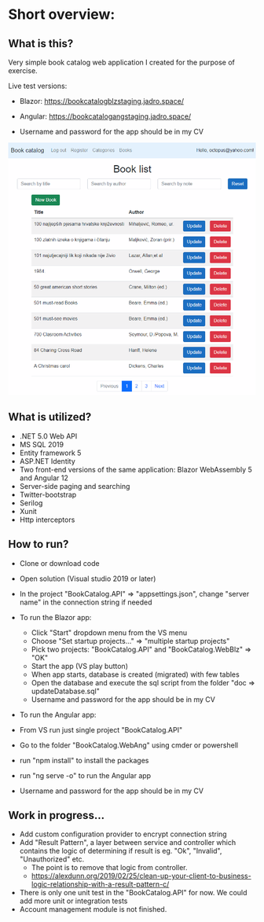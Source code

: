 Short overview:
===============




What is this?
-------------

Very simple book catalog web application I created for the purpose of exercise. 

Live test versions:

- Blazor: https://bookcatalogblzstaging.jadro.space/
- Angular: https://bookcatalogangstaging.jadro.space/

- Username and password for the app should be in my CV



![screenshot](doc/blazorAppScreenshot.png "app screenshot")




What is utilized?
-------------------

* .NET 5.0 Web API
* MS SQL 2019
* Entity framework 5
* ASP.NET Identity
* Two front-end versions of the same application: Blazor WebAssembly 5 and Angular 12
* Server-side paging and searching
* Twitter-bootstrap 
* Serilog
* Xunit
* Http interceptors



How to run?
-----------

* Clone or download code

* Open solution (Visual studio 2019 or later)

* In the project "BookCatalog.API" => "appsettings.json", change "server name"  in the connection string if needed

* To run the Blazor app:

  * Click "Start" dropdown menu from the VS menu
  * Choose "Set startup projects..." => "multiple startup projects"
  * Pick two projects: "BookCatalog.API" and "BookCatalog.WebBlz" => "OK"
  * Start the app (VS play button)
  * When app starts, database is created (migrated) with few tables
  * Open the database and execute the sql script from the folder "doc => updateDatabase.sql"
  * Username and password for the app should be in my CV

  

*	To run the Angular app:

  *	From VS run just single project "BookCatalog.API"
  *	Go to the folder "BookCatalog.WebAng" using cmder or powershell 
  *	run "npm install" to install the packages
  *	run "ng serve -o" to run the Angular app
  *	Username and password for the app should be in my CV
  
  

## Work in progress...

- Add custom configuration provider to encrypt  connection string
- Add "Result Pattern", a layer between service and controller which contains the logic of determining if result is eg. "Ok", "Invalid", "Unauthorized" etc. 
  - The point is to remove that logic from controller.
  - https://alexdunn.org/2019/02/25/clean-up-your-client-to-business-logic-relationship-with-a-result-pattern-c/
- There is only one unit test in the "BookCatalog.API" for now. We could add more unit or integration tests
- Account management module is not finished.
